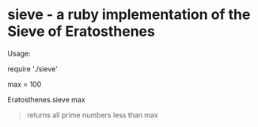 # sieve - a ruby implementation of the Sieve of Eratosthenes

Usage:

require './sieve'

max = 100

Eratosthenes.sieve max

> returns all prime numbers less than max
